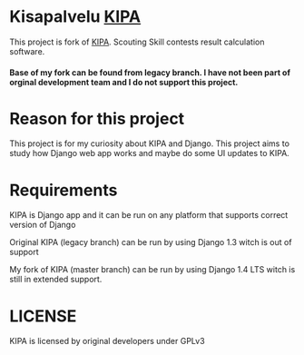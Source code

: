 # Kisapalvelu [KIPA](http://sourceforge.net/projects/tupa2/)

This project is fork of [KIPA](http://sourceforge.net/projects/tupa2/).
Scouting Skill contests result calculation software.

#### Base of my fork can be found from legacy branch. I have not been part of orginal development team and I do not support this project.

# Reason for this project

This project is for my curiosity about KIPA and Django. This project aims to study how Django web app works and maybe do some UI updates to KIPA.

# Requirements

KIPA is Django app and it can be run on any platform that supports correct version of Django

Original KIPA (legacy branch)  can be run by using Django 1.3 witch is out of support

My fork of KIPA (master branch) can be run by using Django 1.4 LTS witch is still in extended support.

# LICENSE

KIPA is licensed by original developers under GPLv3

